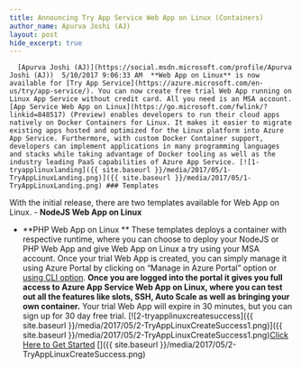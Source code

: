 ```yaml
---
title: Announcing Try App Service Web App on Linux (Containers)
author_name: Apurva Joshi (AJ)
layout: post
hide_excerpt: true
---
```

      [Apurva Joshi (AJ)](https://social.msdn.microsoft.com/profile/Apurva Joshi (AJ))  5/10/2017 9:06:33 AM  **Web App on Linux** is now available for [Try App Service](https://azure.microsoft.com/en-us/try/app-service/). You can now create free trial Web App running on Linux App Service without credit card. All you need is an MSA account. [App Service Web App on Linux](https://go.microsoft.com/fwlink/?linkid=848517) (Preview) enables developers to run their cloud apps natively on Docker Containers for Linux. It makes it easier to migrate existing apps hosted and optimized for the Linux platform into Azure App Service. Furthermore, with custom Docker Container support, developers can implement applications in many programming languages and stacks while taking advantage of Docker tooling as well as the industry leading PaaS capabilities of Azure App Service. [![1-tryapplinuxlanding]({{ site.baseurl }}/media/2017/05/1-TryAppLinuxLanding.png)]({{ site.baseurl }}/media/2017/05/1-TryAppLinuxLanding.png) ### Templates

 With the initial release, there are two templates available for Web App on Linux.  - **NodeJS Web App on Linux**
 - **PHP Web App on Linux **
  These templates deploys a container with respective runtime, where you can choose to deploy your NodeJS or PHP Web App and give Web App on Linux a try using your MSA account. Once your trial Web App is created, you can simply manage it using Azure Portal by clicking on “Manage in Azure Portal” option or [using CLI option](https://gist.github.com/lostintangent/e4f41117a580f621a46ca964d68ae609). **Once you are logged into the portal it gives you full access to Azure App Service Web App on Linux, where you can test out all the features like slots, SSH, Auto Scale as well as bringing your own container.** Your trial Web App will expire in 30 minutes, but you can sign up for 30 day free trial. [![2-tryapplinuxcreatesuccess]({{ site.baseurl }}/media/2017/05/2-TryAppLinuxCreateSuccess1.png)]({{ site.baseurl }}/media/2017/05/2-TryAppLinuxCreateSuccess1.png)[Click Here to Get Started](https://azure.microsoft.com/en-us/try/app-service/linux/) []({{ site.baseurl }}/media/2017/05/2-TryAppLinuxCreateSuccess.png)     